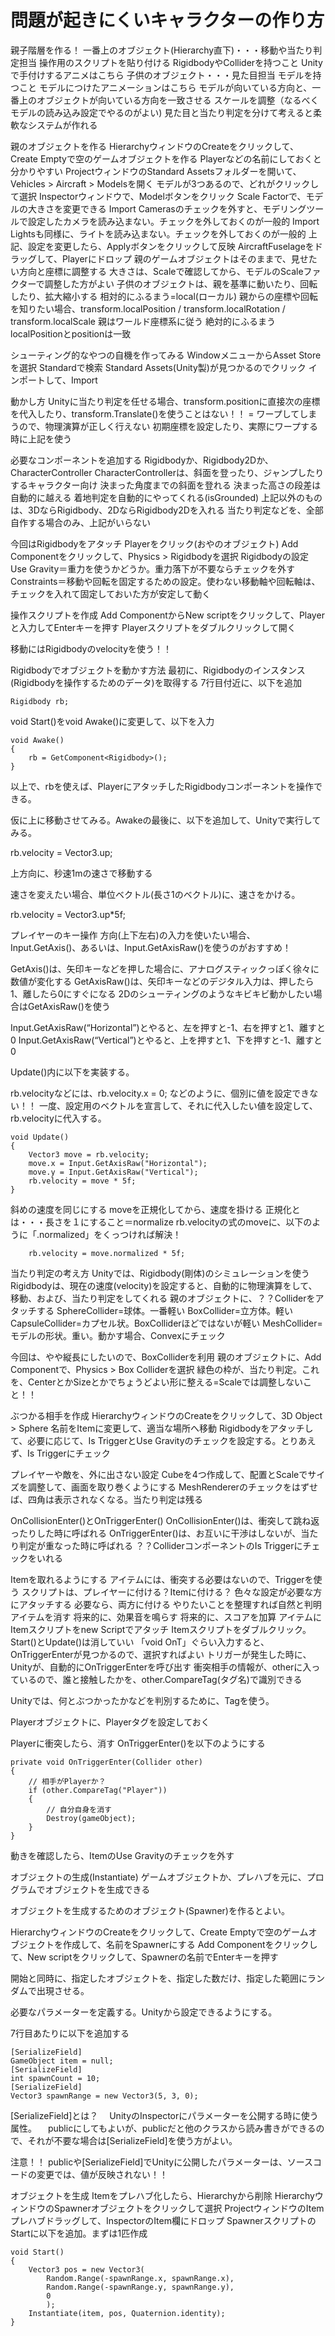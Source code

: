 # 問題が起きにくいキャラクターの作り方


親子階層を作る！
一番上のオブジェクト(Hierarchy直下)・・・移動や当たり判定担当
操作用のスクリプトを貼り付ける
RigidbodyやColliderを持つこと
Unityで手付けするアニメはこちら
子供のオブジェクト・・・見た目担当
モデルを持つこと
モデルにつけたアニメーションはこちら
モデルが向いている方向と、一番上のオブジェクトが向いている方向を一致させる
スケールを調整（なるべくモデルの読み込み設定でやるのがよい)
見た目と当たり判定を分けて考えると柔軟なシステムが作れる

親のオブジェクトを作る
HierarchyウィンドウのCreateをクリックして、Create Emptyで空のゲームオブジェクトを作る
Playerなどの名前にしておくと分かりやすい
ProjectウィンドウのStandard Assetsフォルダーを開いて、Vehicles > Aircraft > Modelsを開く
モデルが3つあるので、どれがクリックして選択
Inspectorウィンドウで、Modelボタンをクリック
Scale Factorで、モデルの大きさを変更できる
Import Camerasのチェックを外すと、モデリングツールで設定したカメラを読み込まない。チェックを外しておくのが一般的
Import Lightsも同様に、ライトを読み込まない。チェックを外しておくのが一般的
上記、設定を変更したら、Applyボタンをクリックして反映
AircraftFuselageをドラッグして、Playerにドロップ
親のゲームオブジェクトはそのままで、見せたい方向と座標に調整する
大きさは、Scaleで確認してから、モデルのScaleファクターで調整した方がよい
子供のオブジェクトは、親を基準に動いたり、回転したり、拡大縮小する
相対的にふるまう=local(ローカル)
親からの座標や回転を知りたい場合、transform.localPosition / transform.localRotation / transform.localScale
親はワールド座標系に従う
絶対的にふるまう
localPositionとpositionは一致

シューティング的なやつの自機を作ってみる
WindowメニューからAsset Storeを選択
Standardで検索
Standard Assets(Unity製)が見つかるのでクリック
インポートして、Import

動かし方
Unityに当たり判定を任せる場合、transform.positionに直接次の座標を代入したり、transform.Translate()を使うことはない！！ = ワープしてしまうので、物理演算が正しく行えない
初期座標を設定したり、実際にワープする時に上記を使う

必要なコンポーネントを追加する
Rigidbodyか、Rigidbody2Dか、CharacterController
CharacterControllerは、斜面を登ったり、ジャンプしたりするキャラクター向け
決まった角度までの斜面を登れる
決まった高さの段差は自動的に越える
着地判定を自動的にやってくれる(isGrounded)
上記以外のものは、3DならRigidbody、2DならRigidbody2Dを入れる
当たり判定などを、全部自作する場合のみ、上記がいらない

今回はRigidbodyをアタッチ
Playerをクリック(おやのオブジェクト)
Add Componentをクリックして、Physics > Rigidbodyを選択
Rigidbodyの設定
Use Gravity＝重力を使うかどうか。重力落下が不要ならチェックを外す
Constraints＝移動や回転を固定するための設定。使わない移動軸や回転軸は、チェックを入れて固定しておいた方が安定して動く

操作スクリプトを作成
Add ComponentからNew scriptをクリックして、Playerと入力してEnterキーを押す
Playerスクリプトをダブルクリックして開く



移動にはRigidbodyのvelocityを使う！！

Rigidbodyでオブジェクトを動かす方法
最初に、Rigidbodyのインスタンス(Rigidbodyを操作するためのデータ)を取得する
7行目付近に、以下を追加

    Rigidbody rb;

void Start()をvoid Awake()に変更して、以下を入力

    void Awake()
    {
        rb = GetComponent<Rigidbody>();
    }

以上で、rbを使えば、PlayerにアタッチしたRigidbodyコンポーネントを操作できる。

仮に上に移動させてみる。Awakeの最後に、以下を追加して、Unityで実行してみる。

rb.velocity = Vector3.up;

上方向に、秒速1mの速さで移動する

速さを変えたい場合、単位ベクトル(長さ1のベクトル)に、速さをかける。

rb.velocity = Vector3.up*5f;

プレイヤーのキー操作
方向(上下左右)の入力を使いたい場合、Input.GetAxis()、あるいは、Input.GetAxisRaw()を使うのがおすすめ！

GetAxis()は、矢印キーなどを押した場合に、アナログスティックっぽく徐々に数値が変化する
GetAxisRaw()は、矢印キーなどのデジタル入力は、押したら1、離したら0にすぐになる
2Dのシューティングのようなキビキビ動かしたい場合はGetAxisRaw()を使う

Input.GetAxisRaw(“Horizontal”)とやると、左を押すと-1、右を押すと1、離すと0
Input.GetAxisRaw(“Vertical”)とやると、上を押すと1、下を押すと-1、離すと0

Update()内に以下を実装する。

rb.velocityなどには、rb.velocity.x = 0; などのように、個別に値を設定できない！！
一度、設定用のベクトルを宣言して、それに代入したい値を設定して、rb.velocityに代入する。

    void Update()
    {
        Vector3 move = rb.velocity;
        move.x = Input.GetAxisRaw("Horizontal");
        move.y = Input.GetAxisRaw("Vertical");
        rb.velocity = move * 5f;
    }

斜めの速度を同じにする
moveを正規化してから、速度を掛ける
正規化とは・・・長さを１にすること＝normalize
rb.velocityの式のmoveに、以下のように「.normalized」をくっつければ解決！

        rb.velocity = move.normalized * 5f;

当たり判定の考え方
Unityでは、Rigidbody(剛体)のシミュレーションを使う
Rigidbodyは、現在の速度(velocity)を設定すると、自動的に物理演算をして、移動、および、当たり判定をしてくれる
親のオブジェクトに、？？Colliderをアタッチする
SphereCollider=球体。一番軽い
BoxCollider=立方体。軽い
CapsuleCollider=カプセル状。BoxColliderほどではないが軽い
MeshCollider=モデルの形状。重い。動かす場合、Convexにチェック

今回は、やや縦長にしたいので、BoxColliderを利用
親のオブジェクトに、Add Componentで、Physics > Box Colliderを選択
緑色の枠が、当たり判定。これを、CenterとかSizeとかでちょうどよい形に整える=Scaleでは調整しないこと！！






ぶつかる相手を作成
HierarchyウィンドウのCreateをクリックして、3D Object > Sphere
名前をItemに変更して、適当な場所へ移動
Rigidbodyをアタッチして、必要に応じて、Is TriggerとUse Gravityのチェックを設定する。とりあえず、Is Triggerにチェック


プレイヤーや敵を、外に出さない設定
Cubeを4つ作成して、配置とScaleでサイズを調整して、画面を取り巻くようにする
MeshRendererのチェックをはずせば、四角は表示されなくなる。当たり判定は残る

OnCollisionEnter()とOnTriggerEnter()
OnCollisionEnter()は、衝突して跳ね返ったりした時に呼ばれる
OnTriggerEnter()は、お互いに干渉はしないが、当たり判定が重なった時に呼ばれる
？？ColliderコンポーネントのIs Triggerにチェックをいれる

Itemを取れるようにする
アイテムには、衝突する必要はないので、Triggerを使う
スクリプトは、プレイヤーに付ける？Itemに付ける？
色々な設定が必要な方にアタッチする
必要なら、両方に付ける
やりたいことを整理すれば自然と判明
アイテムを消す
将来的に、効果音を鳴らす
将来的に、スコアを加算
アイテムにItemスクリプトをnew Scriptでアタッチ
Itemスクリプトをダブルクリック。Start()とUpdate()は消していい
「void OnT」ぐらい入力すると、OnTriggerEnterが見つかるので、選択すればよい
トリガーが発生した時に、Unityが、自動的にOnTriggerEnterを呼び出す
衝突相手の情報が、otherに入っているので、誰と接触したかを、other.CompareTag(タグ名)で識別できる

Unityでは、何とぶつかったかなどを判別するために、Tagを使う。

Playerオブジェクトに、Playerタグを設定しておく






Playerに衝突したら、消す
OnTriggerEnter()を以下のようにする


    private void OnTriggerEnter(Collider other)
    {
        // 相手がPlayerか？
        if (other.CompareTag("Player"))
        {
            // 自分自身を消す
            Destroy(gameObject);
        }
    }

動きを確認したら、ItemのUse Gravityのチェックを外す


オブジェクトの生成(Instantiate)
ゲームオブジェクトか、プレハブを元に、プログラムでオブジェクトを生成できる

オブジェクトを生成するためのオブジェクト(Spawner)を作るとよい。

HierarchyウィンドウのCreateをクリックして、Create Emptyで空のゲームオブジェクトを作成して、名前をSpawnerにする
Add Componentをクリックして、New scriptをクリックして、Spawnerの名前でEnterキーを押す

開始と同時に、指定したオブジェクトを、指定した数だけ、指定した範囲にランダムで出現させる。

必要なパラメーターを定義する。Unityから設定できるようにする。

7行目あたりに以下を追加する

    [SerializeField]
    GameObject item = null;
    [SerializeField]
    int spawnCount = 10;
    [SerializeField]
    Vector3 spawnRange = new Vector3(5, 3, 0);


[SerializeField]とは？
　UnityのInspectorにパラメーターを公開する時に使う属性。
　publicにしてもよいが、publicだと他のクラスから読み書きができるので、それが不要な場合は[SerializeField]を使う方がよい。

注意！！
publicや[SerializeField]でUnityに公開したパラメーターは、ソースコードの変更では、値が反映されない！！

オブジェクトを生成
Itemをプレハブ化したら、Hierarchyから削除
HierarchyウィンドウのSpawnerオブジェクトをクリックして選択
ProjectウィンドウのItemプレハブドラッグして、InspectorのItem欄にドロップ
SpawnerスクリプトのStartに以下を追加。まずは1匹作成

    void Start()
    {
        Vector3 pos = new Vector3(
            Random.Range(-spawnRange.x, spawnRange.x),
            Random.Range(-spawnRange.y, spawnRange.y),
            0
            );
        Instantiate(item, pos, Quaternion.identity);
    }






